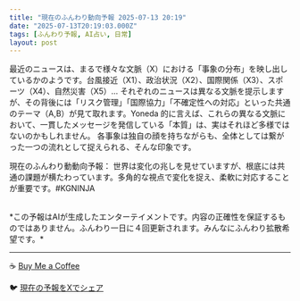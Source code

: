 ```yaml
---
title: "現在のふんわり動向予報 2025-07-13 20:19"
date: "2025-07-13T20:19:03.000Z"
tags: [ふんわり予報, AI占い, 日常]
layout: post
---
```


最近のニュースは、まるで様々な文脈（X）における「事象の分布」を映し出しているかのようです。台風接近（X1）、政治状況（X2）、国際関係（X3）、スポーツ（X4）、自然災害（X5）…  それぞれのニュースは異なる文脈を提示しますが、その背後には「リスク管理」「国際協力」「不確定性への対応」といった共通のテーマ（A,B）が見て取れます。Yoneda 的に言えば、これらの異なる文脈において、一貫したメッセージを発信している「本質」は、実はそれほど多様ではないのかもしれません。  各事象は独自の顔を持ちながらも、全体としては繋がった一つの流れとして捉えられる、そんな印象です。


現在のふんわり動動向予報：
世界は変化の兆しを見せていますが、根底には共通の課題が横たわっています。多角的な視点で変化を捉え、柔軟に対応することが重要です。#KGNINJA

<br>
*この予報はAIが生成したエンターテイメントです。内容の正確性を保証するものではありません。ふんわり一日に４回更新されます。みんなにふんわり拡散希望です。*

---
☕️ [Buy Me a Coffee](https://www.buymeacoffee.com/kgninja)

🐦 [現在の予報をXでシェア](https://twitter.com/intent/tweet?text=%E7%8F%BE%E5%9C%A8%E3%81%AE%E3%81%B5%E3%82%93%E3%82%8F%E3%82%8A%E4%BA%88%E5%A0%B1%3A%20%E3%80%8C%E6%9C%80%E8%BF%91%E3%81%AE%E3%83%8B%E3%83%A5%E3%83%BC%E3%82%B9%E3%81%AF%E3%80%81%E3%81%BE%E3%82%8B%E3%81%A7%E6%A7%98%E3%80%85%E3%81%AA%E6%96%87%E8%84%88%EF%BC%88X%EF%BC%89%E3%81%AB%E3%81%8A%E3%81%91%E3%82%8B%E3%80%8C%E4%BA%8B%E8%B1%A1%E3%81%AE%E5%88%86%E5%B8%83%E3%80%8D%E3%82%92%E6%98%A0%E3%81%97%E5%87%BA%E3%81%97%E3%81%A6%E3%81%84%E3%82%8B%E3%81%8B%E3%81%AE%E3%82%88%E3%81%86%E3%81%A7%E3%81%99%E3%80%82%E3%80%8D%23KGNINJA%20%E7%B6%9A%E3%81%8D%E3%81%AF%E3%83%96%E3%83%AD%E3%82%B0%E3%81%A7%EF%BC%81%F0%9F%91%87&url=https%3A%2F%2Fkg-ninja.github.io%2FFunwariyoso%2F)
